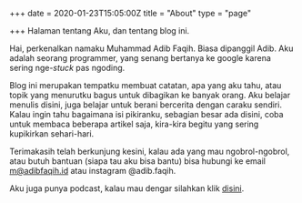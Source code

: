 +++
date = 2020-01-23T15:05:00Z
title = "About"
type = "page"

+++
Halaman tentang Aku, dan tentang blog ini.

Hai, perkenalkan namaku Muhammad Adib Faqih. Biasa dipanggil Adib. Aku adalah seorang programmer, yang senang bertanya ke google karena sering nge-*stuck* pas ngoding.

Blog ini merupakan tempatku membuat catatan, apa yang aku tahu, atau topik yang menurutku bagus untuk dibagikan ke banyak orang. Aku belajar menulis disini, juga belajar untuk berani bercerita dengan caraku sendiri. Kalau ingin tahu bagaimana isi pikiranku, sebagian besar ada disini, coba untuk membaca beberapa artikel saja, kira-kira begitu yang sering kupikirkan sehari-hari.

Terimakasih telah berkunjung kesini, kalau ada yang mau ngobrol-ngobrol, atau butuh bantuan (siapa tau aku bisa bantu) bisa hubungi ke email m@adibfaqih.id atau instagram @adib.faqih.

Aku juga punya podcast, kalau mau dengar silahkan klik [disini](https://adibfaqih.id/posts/podcast-angkatangan/ "Podcast AngkatAngan").